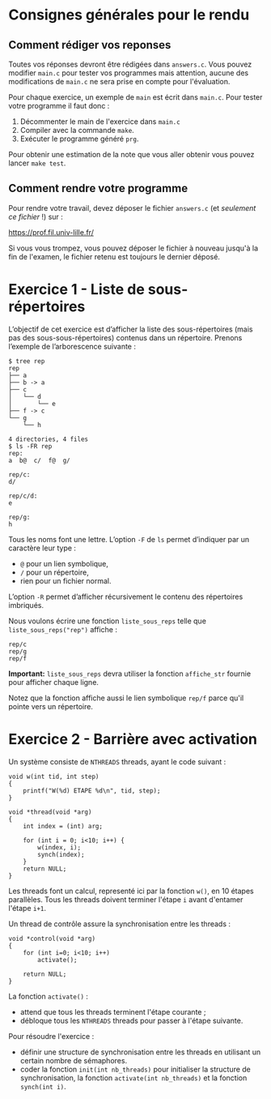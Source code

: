 # Consignes générales pour le rendu

## Comment rédiger vos reponses

Toutes vos réponses devront être rédigées dans `answers.c`. Vous
pouvez modifier `main.c` pour tester vos programmes mais attention,
aucune des modifications de `main.c` ne sera prise en compte pour
l'évaluation.

Pour chaque exercice, un exemple de `main` est écrit dans `main.c`.
Pour tester votre programme il faut donc :

1. Décommenter le main de l'exercice dans `main.c`
2. Compiler avec la commande `make`.
3. Exécuter le programme généré `prg`.

Pour obtenir une estimation de la note que vous aller obtenir vous
pouvez lancer `make test`.

## Comment rendre votre programme 

Pour rendre votre travail, devez déposer le fichier `answers.c` (et
_seulement ce fichier_ !) sur :

  https://prof.fil.univ-lille.fr/

Si vous vous trompez, vous pouvez déposer le fichier à nouveau jusqu'à
la fin de l'examen, le fichier retenu est toujours le dernier déposé.


# Exercice 1 - Liste de sous-répertoires

L’objectif de cet exercice est d’afficher la liste des
sous-répertoires (mais pas des sous-sous-répertoires) contenus dans un
répertoire. Prenons l’exemple de l’arborescence suivante :

    $ tree rep
    rep
    ├── a
    ├── b -> a
    ├── c
    │   └── d
    │       └── e
    ├── f -> c
    └── g
        └── h
    
    4 directories, 4 files
    $ ls -FR rep
    rep:
    a  b@  c/  f@  g/
    
    rep/c:
    d/
    
    rep/c/d:
    e
    
    rep/g:
    h

Tous les noms font une lettre.
L’option `-F` de `ls` permet d’indiquer par un caractère leur type :

-   `@` pour un lien symbolique,
-   `/` pour un répertoire,
-   rien pour un fichier normal.

L’option `-R` permet d’afficher récursivement le contenu des
répertoires imbriqués.

Nous voulons écrire une fonction `liste_sous_reps` telle que
`liste_sous_reps("rep")` affiche :

    rep/c
    rep/g
    rep/f

**Important:** `liste_sous_reps` devra utiliser la fonction `affiche_str` fournie pour afficher chaque ligne.

Notez que la fonction affiche aussi le lien symbolique `rep/f` parce
qu'il pointe vers un répertoire.


# Exercice 2 - Barrière avec activation

Un système consiste de `NTHREADS` threads, ayant le code suivant :

    void w(int tid, int step)
    {
        printf("W(%d) ETAPE %d\n", tid, step);
    }
    
    void *thread(void *arg)
    {
        int index = (int) arg;
    
        for (int i = 0; i<10; i++) {
            w(index, i);
            synch(index);
        }
        return NULL;
    }

Les threads font un calcul, representé ici par la fonction `w()`, en
10 étapes parallèles. Tous les threads doivent terminer l'étape `i`
avant d'entamer l'étape `i+1`.

Un thread de contrôle assure la synchronisation entre les threads :

    void *control(void *arg)
    {
        for (int i=0; i<10; i++) 
            activate();
    
        return NULL;
    }

La fonction `activate()` :

-   attend que tous les threads terminent l'étape courante ;
-   débloque tous les `NTHREADS` threads pour passer à l'étape
    suivante.

Pour résoudre l'exercice :

-   définir une structure de synchronisation entre les threads en
    utilisant un certain nombre de sémaphores.
-   coder la fonction `init(int nb_threads)` pour initialiser la
    structure de synchronisation, la fonction `activate(int
    nb_threads)` et la fonction `synch(int i)`.
